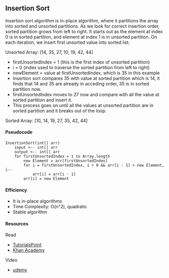 ## Insertion Sort
Insertion sort algorithm is in-place algorithm, where it partitions the array into sorted and unsorted partitions. As we look for correct insertion order, sorted partition grows from left to right. It starts out as the element at index 0 is in sorted partition, and element at index 1 is in unsorted partition. On each iteration, we insert first unsorted value into sorted list. 

Unsorted Array: [14, 35, 27, 10, 19, 42, 44]
* firstUnsortedIndex = 1 (this is the first index of unsorted partition)
* i = 0 (index used to traverse the sorted partition from left to right)
* newElement = value at firstUnsortedIndex, which is 35 in this example
* Insertion sort compares 35 with value at sorted partition which is 14, it finds that 14 and 35 are already in acceding order, 35 is in sorted partition now. 
* firstUnsortedIndex moves to 27 now and compare with all the value at sorted partition and insert it.
* This process goes on until all the values at unsorted partition are in sorted partition and it breaks out of the loop. 

Sorted Array: [10, 14, 19, 27, 35, 42, 44]

#### Pseudocode 
 
```
InsertionSort(int[] arr)
    input <-- int[] arr
    output <-- int[] arr
    for firstUnsortedIndex = 1 to Array.length
        new Element = arr[firstUnsortedIndex]
        for i = firstUnsortedIndex, i > 0 && arr[i - 1] > new Element, i--
            arr[i] = arr[i - 1]
        arr[i] = new Element
```
#### Efficiency
* It is in-place algorithms 
* Time Complexity: O(n^2), quadratic  
* Stable algorithm 
#### Resources 
Read
* [TutorialsPoint](https://www.tutorialspoint.com/data_structures_algorithms/insertion_sort_algorithm.htm)
* [Khan Academy](https://www.khanacademy.org/computing/computer-science/algorithms/insertion-sort/a/insertion-sort)

Video
* [udemy](https://www.udemy.com/course/data-structures-and-algorithms-deep-dive-using-java/learn/lecture/8435772?start=0#questions)
